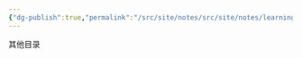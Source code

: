 ```yaml
---
{"dg-publish":true,"permalink":"/src/site/notes/src/site/notes/learning/others/index/"}
---
```






其他目录